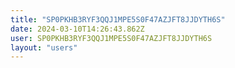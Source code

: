 ```yaml
---
title: "SP0PKHB3RYF3QQJ1MPE5S0F47AZJFT8JJDYTH6S"
date: 2024-03-10T14:26:43.862Z
user: SP0PKHB3RYF3QQJ1MPE5S0F47AZJFT8JJDYTH6S
layout: "users"
---
```

    